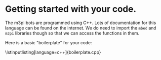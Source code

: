 # Getting started with your code.

The m3pi bots are programmed using C++. Lots of documentation for this language can be found on the internet. We do need to import the `mbed` and `m3pi` libraries though so that we can access the functions in them.

Here is a basic "boilerplate" for your code:

\lstinputlisting[language=c++]{boilerplate.cpp}
